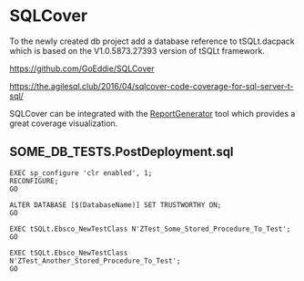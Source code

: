 # SQLCover

To the newly created db project add a database reference to  tSQLt.dacpack which is based on the V1.0.5873.27393 version of tSQLt framework.

https://github.com/GoEddie/SQLCover

https://the.agilesql.club/2016/04/sqlcover-code-coverage-for-sql-server-t-sql/

SQLCover can be integrated with the [ReportGenerator](https://github.com/danielpalme/ReportGenerator) tool which provides a great coverage visualization.

## SOME_DB_TESTS.PostDeployment.sql
```
EXEC sp_configure 'clr enabled', 1;
RECONFIGURE;
GO
 
ALTER DATABASE [$(DatabaseName)] SET TRUSTWORTHY ON;
GO
 
EXEC tSQLt.Ebsco_NewTestClass N'ZTest_Some_Stored_Procedure_To_Test';
GO
 
EXEC tSQLt.Ebsco_NewTestClass N'ZTest_Another_Stored_Procedure_To_Test';
GO
```